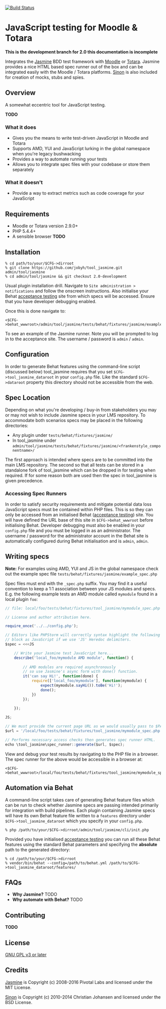 [![Build Status](https://travis-ci.org/jobyh/tool_jasmine.svg?branch=2.0-development)](https://travis-ci.org/jobyh/tool_jasmine)

# JavaScript testing for Moodle & Totara

**This is the development branch for 2.0 this documentation is incomplete**

Integrates the [Jasmine](https://github.com/jasmine/jasmine) BDD test framework with [Moodle](https://moodle.org/) or [Totara](https://www.totaralms.com/). Jasmine provides a nice HTML based spec runner out of the box and can be integrated easily with the Moodle / Totara platforms. [Sinon](http://sinonjs.org/) is also included for creation of mocks, stubs and spies.

## Overview
A somewhat eccentric tool for JavaScript testing.

**TODO**

### What it does
- Gives you the means to write test-driven JavaScript in Moodle and Totara
- Supports AMD, YUI and JavaScript lurking in the global namespace when you're legacy bushwacking
- Provides a way to automate running your tests
- Allows you to integrate spec files with your codebase or store them separately

### What it doesn't
- Provide a way to extract metrics such as code coverage for your JavaScript

## Requirements
- Moodle or Totara version 2.9.0+
- PHP 5.4.4+
- A sensible browser **TODO**

## Installation

```
% cd path/to/your/$CFG->dirroot
% git clone https://github.com/jobyh/tool_jasmine.git admin/tool/jasmine
% cd admin/tool/jasmine && git checkout 2.0-development
```

Usual plugin installation drill. Navigate to `Site administration > notifications` and follow the onscreen 
instructions. Also initialise your Behat [acceptance testing](https://docs.moodle.org/dev/Running_acceptance_test) 
site from which specs will be accessed. Ensure that you have developer debugging enabled.

Once this is done navigate to:

```
<$CFG->behat_wwwroot>/admin/tool/jasmine/tests/behat/fixtures/jasmine/example_spec.php
```

To see an example of the Jasmine runner. Note you will be prompted to log in to the acceptance site. The username / password is `admin` / `admin`.

## Configuration
In order to generate Behat features using the command-line script (discussed below) tool_jasmine requires that you set `$CFG->tool_jasmine_dataroot` in your `config.php` file. Like the standard `$CFG->dataroot` property this directory should not be accessible from the web.

## Spec Location
Depending on what you're developing / buy-in from stakeholders you may or may not wish to include Jasmine specs in your LMS repository. To accommodate both scenarios specs may be placed in the following directories:

- Any plugin under `tests/behat/fixtures/jasmine/`
- In tool_jasmine under `admin/tool/jasmine/tests/behat/fixtures/jasmine/<frankenstyle_componentname>/`

The first approach is intended where specs are to be committed into the main LMS repository. The second so that all tests can be stored in a standalone fork of tool\_jasmine which can be dropped in for testing when required. If for some reason both are used then the spec in tool\_jasmine is given precedence.

### Accessing Spec Runners

In order to satisfy security requirements and mitigate potential data loss JavaScript specs must be contained within PHP files. This is so they can only be accessed from an initialised Behat ([acceptance testing](https://docs.moodle.org/dev/Running_acceptance_test)) site. You will have defined the URL base of this site in `$CFG->behat_wwwroot` before initialising Behat. Developer debugging must also be enabled in your `config.php` file and you must be logged in as an administrator. The username / password for the administrator account in the Behat site is automatically configured during Behat initialisation and is `admin`, `admin`.

## Writing specs

**Note:** For examples using AMD, YUI and JS in the global namespace check out the example spec file `tests/behat/fixtures/jasmine/example_spec.php`

Spec files must end with the `_spec.php` suffix. You may find it a useful convention to keep a 1:1 association 
between your JS modules and specs. E.g. the following example tests an AMD module called `mymodule` found in a local plugin `foo`: 

```javascript
// file: local/foo/tests/behat/fixtures/tool_jasmine/mymodule_spec.php

// License and author attribution here.

require_once('../../config.php');

// Editors like PHPStorm will correctly syntax highlight the following
// block as JavaScript if we use 'JS' Heredoc delimiters.
$spec = <<<JS

    // Write your Jasmine test JavaScript here...
    describe('local_foo/mymodule AMD module', function() {
    
        // AMD modules are required asynchronously
        // so use Jasmine's async form with done() function.
        it('can say Hi!', function(done) {
            require(['local_foo/mymodule'], function(mymodule) {
                expect(mymodule.sayHi()).toBe('Hi!');
                done();
            })
        });
    
    });

JS;

// We must provide the current page URL as we would usually pass to $PAGE->set_url().
$url = '/local/foo/tests/behat/fixtures/tool_jasmine/mymodule_spec.php';

// Performs necessary access checks then generates spec runner HTML.
echo \tool_jasmine\spec_runner::generate($url, $spec);
```

View and debug your test results by navigating to the PHP file in a browser. The spec runner for the above would be accessible in a browser at:

 ```
 <$CFG->behat_wwwroot>/local/foo/tests/behat/fixtures/tool_jasmine/mymodule_spec.php
 ```

## Automation via Behat

A command-line script takes care of generating Behat feature files which can be run to check whether Jasmine specs 
are passing intended primarily for integration with build pipelines. Each plugin containing Jasmine specs will have 
its own Behat feature file written to a `features` directory under `$CFG->tool_jasmine_dataroot` which you specify in 
your `config.php`.

```
% php /path/to/your/$CFG->dirroot/admin/tool/jasmine/cli/init.php
```

Provided you have initialised [acceptance testing](https://docs.moodle.org/dev/Running_acceptance_test) you can run all these Behat features using the standard Behat parameters and specifying the **absolute** path to the generated directory:

```
% cd /path/to/your/$CFG->dirroot
% vendor/bin/behat --config=/path/to/behat.yml /path/to/$CFG->tool_jasmine_dataroot/features/
```

## FAQs
- **Why Jasmine?** TODO
- **Why automate with Behat?** TODO

## Contributing
**TODO**

## License
[GNU GPL v3 or later](http://www.gnu.org/copyleft/gpl.html)

## Credits
[Jasmine](https://github.com/jasmine/jasmine) is Copyright (c) 2008-2016 Pivotal Labs and licensed under the MIT License.

[Sinon](http://sinonjs.org/) is Copyright (c) 2010-2014 Christian Johansen and licensed under the BSD License.
